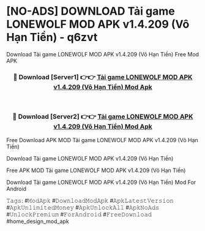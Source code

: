 # [NO-ADS] DOWNLOAD Tải game LONEWOLF MOD APK v1.4.209 (Vô Hạn Tiền) - q6zvt
Download Tải game LONEWOLF MOD APK v1.4.209 (Vô Hạn Tiền) Free Mod APK

<div align="center">
<h3>🔴 Download [Server1] 👉👉 <a href="https://apk-comot.site?title=Tải_game_LONEWOLF_MOD_APK_v1.4.209_(Vô_Hạn_Tiền)">Tải game LONEWOLF MOD APK v1.4.209 (Vô Hạn Tiền) Mod Apk</a></h3><br>

<h3>🔴 Download [Server2] 👉👉 <a href="https://apk-comot.site?title=Tải_game_LONEWOLF_MOD_APK_v1.4.209_(Vô_Hạn_Tiền)">Tải game LONEWOLF MOD APK v1.4.209 (Vô Hạn Tiền) Mod Apk</a></h3>
</div>


Free Download APK MOD Tải game LONEWOLF MOD APK v1.4.209 (Vô Hạn Tiền)

Download Tải game LONEWOLF MOD APK v1.4.209 (Vô Hạn Tiền) 

Free APK MOD Tải game LONEWOLF MOD APK v1.4.209 (Vô Hạn Tiền) 

Download Tải game LONEWOLF MOD APK v1.4.209 (Vô Hạn Tiền) Mod For Android

𝚃𝚊𝚐𝚜: #𝙼𝚘𝚍𝙰𝚙𝚔 #𝙳𝚘𝚠𝚗𝚕𝚘𝚊𝚍𝙼𝚘𝚍𝙰𝚙𝚔 #𝙰𝚙𝚔𝙻𝚊𝚝𝚎𝚜𝚝𝚅𝚎𝚛𝚜𝚒𝚘𝚗 #𝙰𝚙𝚔𝚄𝚗𝚕𝚒𝚖𝚒𝚝𝚎𝚍𝙼𝚘𝚗𝚎𝚢 #𝙰𝚙𝚔𝚄𝚗𝚕𝚘𝚌𝚔𝙰𝚕𝚕 #𝙰𝚙𝚔𝙽𝚘𝙰𝚍𝚜 #𝚄𝚗𝚕𝚘𝚌𝚔𝙿𝚛𝚎𝚖𝚒𝚞𝚖 #𝙵𝚘𝚛𝙰𝚗𝚍𝚛𝚘𝚒𝚍 #𝙵𝚛𝚎𝚎𝙳𝚘𝚠𝚗𝚕𝚘𝚊𝚍 #home_design_mod_apk